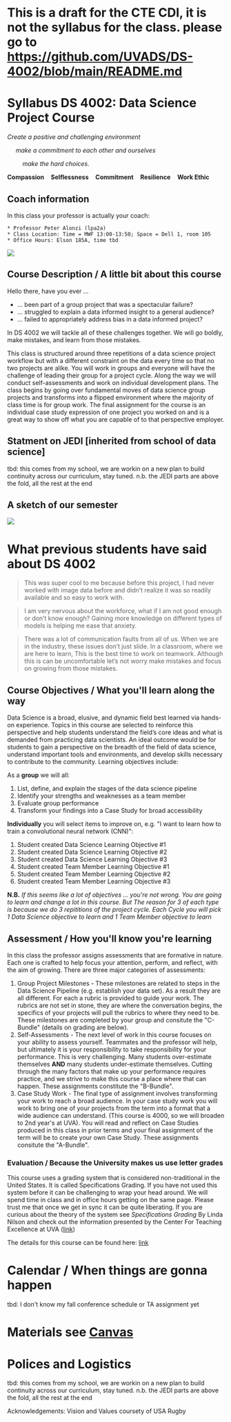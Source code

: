 # This is a draft for the CTE CDI, it is not the syllabus for the class. please go to https://github.com/UVADS/DS-4002/blob/main/README.md

















# Syllabus DS 4002: Data Science Project Course
*Create a positive and challenging environment*

&nbsp;&nbsp;&nbsp;&nbsp; *make a commitment to each other and ourselves*

&nbsp;&nbsp;&nbsp;&nbsp;&nbsp;&nbsp;&nbsp;&nbsp;  *make the hard choices.*

**Compassion** &nbsp;&nbsp; **Selflessness** &nbsp;&nbsp;   **Commitment** &nbsp;&nbsp;   **Resilience** &nbsp;&nbsp;  **Work Ethic**


## Coach information

In this class your professor is actually your coach:

    * Professor Peter Alonzi (lpa2a)
    * Class Location: Time = MWF 13:00-13:50; Space = Dell 1, room 105
    * Office Hours: Elson 185A, time tbd

![](https://github.com/UVADS/DS-4002/blob/fall-2023/goats.png)

## Course Description / A little bit about this course
Hello there, have you ever … 
* ... been part of a group project that was a spectacular failure? 
* ... struggled to explain a data informed insight to a general audience? 
* ... failed to appropriately address bias in a data informed project? 

In DS 4002 we will tackle all of these challenges together. We will go boldly, make mistakes, and learn from those mistakes. 

This class is structured around three repetitions of a data science project workflow but with a different constraint on the data every time so that no two projects are alike. You will work in groups and everyone will have the challenge of leading their group for a project cycle. Along the way we will conduct self-assessments and work on individual development plans. The class begins by going over fundamental moves of data science group projects and transforms into a flipped environment where the majority of class time is for group work. The final assignment for the course is an individual case study expression of one project you worked on and is a great way to show off what you are capable of to that perspective employer. 

## Statment on JEDI [inherited from school of data science]
tbd: this comes from my school, we are workin on a  new plan to build continuity across our curriculum, stay tuned. n.b. the JEDI parts are above the fold, all the rest at the end

## A sketch of our semester
![](https://github.com/UVADS/DS-4002/blob/fall-2023/banner-art-ds4002.png)

# What previous students have said about DS 4002
> This was super cool to me because before this project, I had never worked with image data before and didn’t realize it was so readily available and so easy to work with. 

> I am very nervous about the workforce, what if I am not good enough or don’t know enough? Gaining more knowledge on different types of models is helping me ease that anxiety.

> There was a lot of communication faults from all of us. When we are in the industry, these issues don’t just slide. In a classroom, where we are here to learn, This is the best time to work on teamwork. Although this is can be uncomfortable let’s not worry make mistakes and focus on growing from those mistakes.

## Course Objectives / What you'll learn along the way 
Data Science is a broad, elusive, and dynamic field best learned via hands-on experience. Topics in this course are selected to reinforce this perspective and help students understand the field’s core ideas and what is demanded from practicing data scientists. An ideal outcome would be for students to gain a perspective on the breadth of the field of data science, understand important tools and environments, and develop skills necessary to contribute to the community. Learning objectives include:

As a **group** we will all:
1. List, define, and explain the stages of the data science pipeline 
2. Identify your strengths and weaknesses as a team member 
3. Evaluate group performance 
4. Transform your findings into a Case Study for broad accessibility   

**Individually** you will select items to improve on, e.g. "I want to learn how to train a convolutional neural network (CNN)":
1. Student created Data Science Learning Objective #1 
2. Student created Data Science Learning Objective #2 
3. Student created Data Science Learning Objective #3
1. Student created Team Member Learning Objective #1 
2. Student created Team Member Learning Objective #2 
3. Student created Team Member Learning Objective #3

**N.B.** *If this seems like a lot of objectives ... you're not wrong. You are going to learn and change a lot in this course. But The reason for 3 of each type is because we do 3 repititions of the project cycle. Each Cycle you will pick 1 Data Science objective to learn and 1 Team Member objective to learn*

## Assessment / How you'll know you're learning
In this class the professor assigns assessments that are formative in nature. Each one is crafted to help focus your attention, perform, and reflect, with the aim of growing. There are three major categories of assessments:

1. Group Project Milestones - These milestones are related to steps in the Data Science Pipeline (e.g. establish your data set). As a result they are all different. For each a rubric is provided to guide your work. The rubrics are not set in stone, they are where the conversation begins, the specifics of your projects will pull the rubrics to where they need to be. These milestones are completed by your group and consitute the "C-Bundle" (details on grading are below).
2. Self-Assessments - The next level of work in this course focuses on your ability to assess yourself. Teammates and the professor will help, but ultimately it is your responsibility to take responsibility for your performance. This is very challenging. Many students over-estimate themselves **AND** many students under-estimate themselves. Cutting through the many factors that make up your performance requires practice, and we strive to make this course a place where that can happen. These assignments constitute the "B-Bundle".
3. Case Study Work - The final type of assignment involves transforming your work to reach a broad audience. In your case study work you will work to bring one of your projects from the term into a format that a wide audience can understand. (This course is 4000, so we will broaden to 2nd year's at UVA). You will read and reflect on Case Studies produced in this class in prior terms and your final assignment of the term will be to create your own Case Study. These assignments consitute the "A-Bundle".

### Evaluation / Because the University makes us use letter grades 
This course uses a grading system that is considered non-traditional in the United States. It is called Specifications Grading. If you have not used this system before it can be challenging to wrap your head around. We will spend time in class and in office hours getting on the same page. Please trust me that once we get in sync it can be quite liberating. If you are curious about the theory of the system see _Specifications Grading_ By Linda Nilson and check out the information presented by the Center For Teaching Excellence at UVA ([link](https://cte.virginia.edu/blog/2020/12/04/alternative-grading-practices-support-both-equity-and-learning))

The details for this course can be found here: [link](https://github.com/UVADS/DS-4002/blob/fall-2023/grading.md)

# Calendar / When things are gonna happen

tbd: I don't know my fall conference schedule or TA assignment yet

# Materials see [Canvas](https://canvas.its.virginia.edu/courses/72836)

# Polices and Logistics
tbd: this comes from my school, we are workin on a  new plan to build continuity across our curriculum, stay tuned. n.b. the JEDI parts are above the fold, all the rest at the end

Acknowledgements: Vision and Values coursety of USA Rugby


